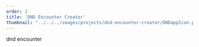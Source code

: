 ```yaml
---
order: 2
title: 'DND Encounter Creator'
thumbnail: "../../../images/projects/dnd-encounter-creator/DNDappIcon.png"
---
```


dnd encounter